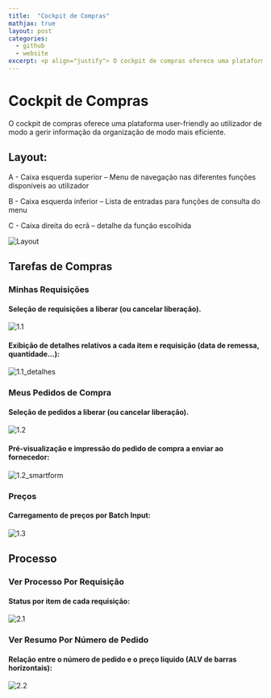 ```yaml
---
title:  "Cockpit de Compras"
mathjax: true
layout: post
categories:
  - github
  - website
excerpt: <p align="justify"> O cockpit de compras oferece uma plataforma user-friendly ao utilizador de modo a gerir informação da organização de modo mais eficiente.</p><img align="left" src="/assets/img/Layout.png" width="33%" height="33%">
---
```


# Cockpit de Compras

O cockpit de compras oferece uma plataforma user-friendly ao utilizador de modo a gerir informação da organização de modo mais eficiente.

## Layout:

A - Caixa esquerda superior – Menu de navegação nas diferentes funções disponíveis ao
utilizador

B - Caixa esquerda inferior – Lista de entradas para funções de consulta do menu

C - Caixa direita do ecrã – detalhe da função escolhida

![Layout](/assets/img/Layout.png)

## Tarefas de Compras

### Minhas Requisições

#### Seleção de requisições a liberar (ou cancelar liberação).
![1.1](/assets/img/1.1.png)

#### Exibição de detalhes relativos a cada item e requisição (data de remessa, quantidade...):
![1.1_detalhes](/assets/img/1.1_detalhes.png)

### Meus Pedidos de Compra

#### Seleção de pedidos a liberar (ou cancelar liberação).
![1.2](/assets/img/1.2.png)

#### Pré-visualização e impressão do pedido de compra a enviar ao fornecedor:
![1.2_smartform](/assets/img/1.2_smartform.png)

### Preços

#### Carregamento de preços por Batch Input:
![1.3](/assets/img/1.3.png)

## Processo

### Ver Processo Por Requisição

#### Status por item de cada requisição:
![2.1](/assets/img/2.1.png)

### Ver Resumo Por Número de Pedido

#### Relação entre o número de pedido e o preço líquido (ALV de barras horizontais):
![2.2](/assets/img/2.2.png)
